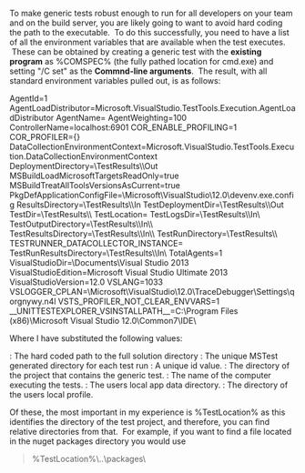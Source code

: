 

To make generic tests robust enough to run for all developers on your team and on the build server, you are likely going to want to avoid hard coding the path to the executable.  To do this successfully, you need to have a list of all the environment variables that are available when the test executes.  These can be obtained by creating a generic test with the **existing program** as %COMSPEC% (the fully pathed location for cmd.exe) and setting "/C set" as the **Commnd-line arguments**.  The result, with all standard environment variables pulled out, is as follows:

AgentId=1
AgentLoadDistributor=Microsoft.VisualStudio.TestTools.Execution.AgentLoadDistributor
AgentName=<ComputerName>
AgentWeighting=100
ControllerName=localhost:6901
COR\_ENABLE\_PROFILING=1
COR\_PROFILER={<UUID1>}
DataCollectionEnvironmentContext=Microsoft.VisualStudio.TestTools.Execution.DataCollectionEnvironmentContext
DeploymentDirectory=<SolutionDirectory>\\TestResults\\<TestRunDirectory>\\Out
MSBuildLoadMicrosoftTargetsReadOnly=true
MSBuildTreatAllToolsVersionsAsCurrent=true
PkgDefApplicationConfigFile=<LOCALAPPDATA>\\Microsoft\\VisualStudio\\12.0\\devenv.exe.config
ResultsDirectory=<SolutionDirectory>\\TestResults\\<TestRunDirectory>\\In
TestDeploymentDir=<SolutionDirectory>\\TestResults\\<TestRunDirectory>\\Out
TestDir=<SolutionDirectory>\\TestResults\\<TestRunDirectory>\\
TestLocation=<ProjectDirectory>
TestLogsDir=<SolutionDirectory>\\TestResults\\<TestRunDirectory>\\In\\<ComputerName>
TestOutputDirectory=<SolutionDirectory>\\TestResults\\<TestRunDirectory>\\In\\<UUID2>\\<ComputerName>
TestResultsDirectory=<SolutionDirectory>\\TestResults\\<TestRunDirectory>\\In\\<UUID2>\\<ComputerName>
TestRunDirectory=<SolutionDirectory>\\TestResults\\<TestRunDirectory>\\
TESTRUNNER\_DATACOLLECTOR\_INSTANCE=<UUID3>
TestRunResultsDirectory=<SolutionDirectory>\\TestResults\\<TestRunDirectory>\\In\\<ComputerName>
TotalAgents=1
VisualStudioDir=<UserProfile>\\Documents\\Visual Studio 2013
VisualStudioEdition=Microsoft Visual Studio Ultimate 2013
VisualStudioVersion=12.0
VSLANG=1033
VSLOGGER\_CPLAN=<LOCALAPPDATA>\\Microsoft\\VisualStudio\\12.0\\TraceDebugger\\Settings\\qorgnywy.n4l
VSTS\_PROFILER\_NOT\_CLEAR\_ENVVARS=1
\_\_UNITTESTEXPLORER\_VSINSTALLPATH\_\_=C:\\Program Files (x86)\\Microsoft Visual Studio 12.0\\Common7\\IDE\\

Where I have substituted the following values:

<SolutionDirectory>: The hard coded path to the full solution directory
<TestRunDirectory>: The unique MSTest generated directory for each test run
<UUIDX>: A unique id value.
<ProjectDirectory>: The directory of the project that contains the generic test.
<ComputerName>: The name of the computer executing the tests.
<LocalAppData>: The users local app data directory.
<UserProfile>: The directory of the users local profile.

Of these, the most important in my experience is %TestLocation% as this identifies the directory of the test project, and therefore, you can find relative directories from that.  For example, if you want to find a file located in the nuget packages directory you would use

> %TestLocation%\\..\\packages\\
